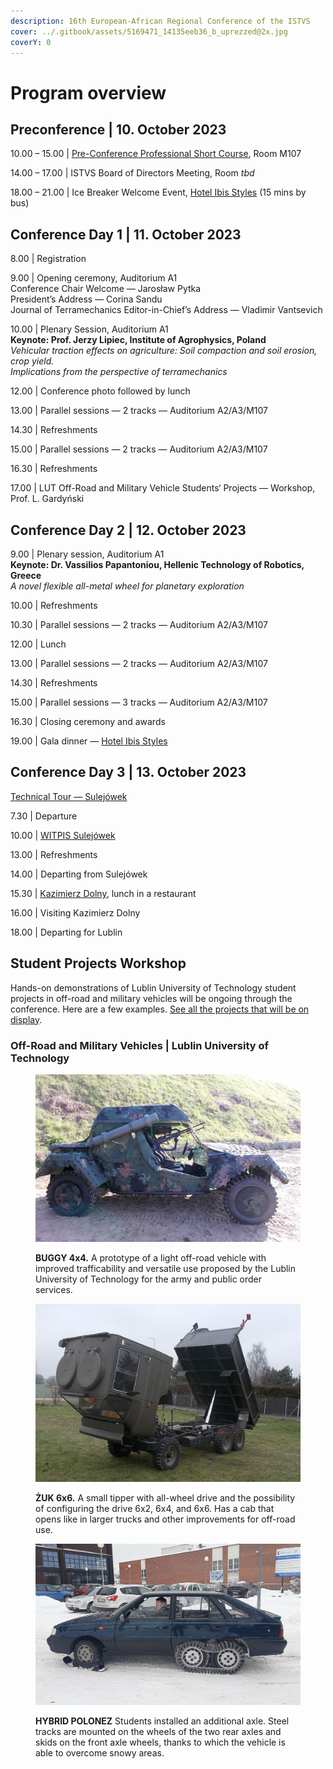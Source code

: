```yaml
---
description: 16th European-African Regional Conference of the ISTVS
cover: ../.gitbook/assets/5169471_14135eeb36_b_uprezzed@2x.jpg
coverY: 0
---
```


# Program overview

## Preconference | 10. October 2023

10.00 – 15.00 | [Pre-Conference Professional Short Course](program-overview.md#preconference-or-10.-october-2023), Room M107

14.00 – 17.00 | ISTVS Board of Directors Meeting, Room _tbd_

18.00 – 21.00 | Ice Breaker Welcome Event, [Hotel Ibis Styles](https://ibislublin.pl/hotel/o-hotelu) (15 mins by bus)

## Conference Day 1 | 11. October 2023

8.00 | Registration

9.00 | Opening  ceremony, Auditorium A1\
Conference Chair Welcome — Jarosław Pytka\
President’s Address — Corina Sandu\
Journal of Terramechanics Editor-in-Chief’s Address — Vladimir Vantsevich

10.00 | Plenary Session, Auditorium A1\
**Keynote: Prof. Jerzy Lipiec, Institute of Agrophysics, Poland**\
_Vehicular traction effects on agriculture: Soil compaction and soil erosion, crop yield._ \
_Implications from the perspective of terramechanics_

12.00 | Conference photo followed by lunch

13.00 | Parallel sessions — 2 tracks — Auditorium A2/A3/M107

14.30 | Refreshments

15.00 | Parallel sessions — 2 tracks — Auditorium A2/A3/M107

16.30 | Refreshments

17.00 | LUT Off-Road and Military Vehicle Students‘ Projects — Workshop, Prof. L. Gardyński

## Conference Day 2 | 12. October 2023

9.00 | Plenary session, Auditorium A1\
**Keynote: Dr. Vassilios Papantoniou, Hellenic Technology of Robotics, Greece**\
_A novel flexible all-metal wheel for planetary exploration_

10.00 | Refreshments

10.30 | Parallel sessions — 2 tracks — Auditorium A2/A3/M107

12.00 | Lunch

13.00 | Parallel sessions — 2 tracks — Auditorium A2/A3/M107

14.30 | Refreshments

15.00 | Parallel sessions — 3 tracks — Auditorium A2/A3/M107

16.30 | Closing ceremony and awards

19.00 | Gala dinner — [Hotel Ibis Styles](https://ibislublin.pl/hotel/o-hotelu)

## Conference Day 3 | 13. October 2023

[Technical Tour — Sulejówek](../conference/technical-tour.md)

7.30 | Departure

10.00 | [WITPIS Sulejówek](https://www.witpis.eu/pl/)

13.00 | Refreshments

14.00 | Departing from Sulejówek

15.30 | [Kazimierz Dolny](https://www.kazimierz-dolny.pl/turystyka/), lunch in a restaurant

16.00 | Visiting Kazimierz Dolny

18.00 | Departing for Lublin

## Student Projects Workshop

Hands-on demonstrations of Lublin University of Technology student projects in off-road and military vehicles will be ongoing through the conference. Here are a few examples. [See all the projects that will be on display](student-projects.md).

### Off-Road and Military Vehicles | Lublin University of Technology

<div align="left" data-full-width="false">

<figure><img src="../.gitbook/assets/buggy.JPG" alt=""><figcaption><p><strong>BUGGY 4x4.</strong> A prototype of a light off-road vehicle with improved trafficability and versatile use proposed by the Lublin University of Technology for the army and public order services.</p></figcaption></figure>

 

<figure><img src="../.gitbook/assets/zuk 66.JPG" alt=""><figcaption><p><strong>ŻUK 6x6.</strong> A small tipper with all-wheel drive and the possibility of configuring the drive 6x2, 6x4, and 6x6. Has a cab that opens like in larger trucks and other improvements for off-road use.</p></figcaption></figure>

 

<figure><img src="../.gitbook/assets/polonez.JPG" alt=""><figcaption><p><strong>HYBRID POLONEZ</strong> Students installed an additional axle. Steel tracks are mounted on the wheels of the two rear axles and skids on the front axle wheels, thanks to which the vehicle is able to overcome snowy areas.</p></figcaption></figure>

</div>

